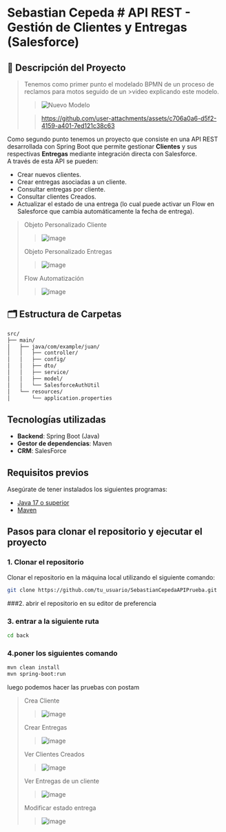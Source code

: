 # Sebastian Cepeda # API REST - Gestión de Clientes y Entregas (Salesforce)

## 📌 Descripción del Proyecto
>Tenemos como primer punto el modelado BPMN de un proceso de reclamos para motos seguido de un >video explicando este modelo.
>
>>![Nuevo Modelo](https://github.com/user-attachments/assets/1c1e80b0-12fa-41d1-a6c5-290a54fe224a)
>>
>
>
>>https://github.com/user-attachments/assets/c706a0a6-d5f2-4159-a401-7ed121c38c63
>>

Como segundo punto tenemos un  proyecto  que consiste en una API REST desarrollada con Spring Boot que permite gestionar **Clientes** y sus respectivas **Entregas** mediante integración directa con Salesforce.  
A través de esta API se pueden:
- Crear nuevos clientes.
- Crear entregas asociadas a un cliente.
- Consultar entregas por cliente.
- Consultar clientes Creados.
- Actualizar el estado de una entrega (lo cual puede activar un Flow en Salesforce que cambia automáticamente la fecha de entrega).

>Objeto Personalizado Cliente
>>![image](https://github.com/user-attachments/assets/4d6ee2bc-1bcd-4d88-828f-7ebba9b267ab)
>
>Objeto Personalizado Entregas
>>![image](https://github.com/user-attachments/assets/863dfe84-486a-4910-9691-a691bd88d2a9)
>
>Flow Automatización
>>![image](https://github.com/user-attachments/assets/598a8f2e-327f-4560-9f7e-b677d62d6451)
>

## 🗂️ Estructura de Carpetas

```bash
src/
├── main/
│   ├── java/com/example/juan/
│   │   ├── controller/
│   │   ├── config/
│   │   ├── dto/
│   │   ├── service/
│   │   ├── model/
│   │   └── SalesforceAuthUtil 
│   └── resources/
│       └── application.properties
```
## Tecnologías utilizadas

- **Backend**: Spring Boot (Java)
- **Gestor de dependencias**: Maven
- **CRM**: SalesForce
## Requisitos previos
Asegúrate de tener instalados los siguientes programas:

- [Java 17 o superior](https://adoptopenjdk.net/)
- [Maven](https://maven.apache.org/)
## Pasos para clonar el repositorio y ejecutar el proyecto

### 1. Clonar el repositorio

Clonar el repositorio en la máquina local utilizando el siguiente comando:

```bash
git clone https://github.com/tu_usuario/SebastianCepedaAPIPrueba.git
```
###2. abrir el repositorio en su editor de preferencia

### 3. entrar a la siguiente ruta 
```bash
cd back
```
### 4.poner los siguientes comando 
```bash
mvn clean install
mvn spring-boot:run
```
luego podemos hacer las pruebas con postam
> Crea Cliente
>>![image](https://github.com/user-attachments/assets/7bdedbbc-1647-484e-87f0-64df7d5ad5d4)
>
> Crear Entregas
>> ![image](https://github.com/user-attachments/assets/7588cdd3-67b0-407b-96f1-957a8a62f2e0)
>
> Ver Clientes Creados
>> ![image](https://github.com/user-attachments/assets/d2909ee6-4353-4fe4-ba66-0d4b5230df38)
>
> Ver Entregas de un cliente
>>![image](https://github.com/user-attachments/assets/b678204d-fefc-487e-9911-c4392aa6ced7)
>
> Modificar estado entrega
>> ![image](https://github.com/user-attachments/assets/2571f92d-293e-4c1f-b2ab-98a7ff1dfb34)
>

>




